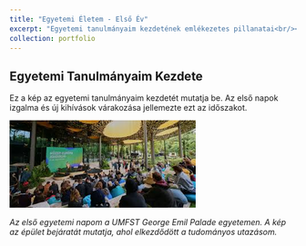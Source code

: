 ```yaml
---
title: "Egyetemi Életem - Első Év"
excerpt: "Egyetemi tanulmányaim kezdetének emlékezetes pillanatai<br/><img src='/images/elso.png' alt='Egyetemi épület bejárata első nap'>"
collection: portfolio
---
```


## Egyetemi Tanulmányaim Kezdete

Ez a kép az egyetemi tanulmányaim kezdetét mutatja be. Az első napok izgalma és új kihívások várakozása jellemezte ezt az időszakot.

![Egyetemi épület bejárata első nap](/images/elso.png "Egyetemi épület bejárata az első tanítási napon")

*Az első egyetemi napom a UMFST George Emil Palade egyetemen. A kép az épület bejáratát mutatja, ahol elkezdődött a tudományos utazásom.* 
